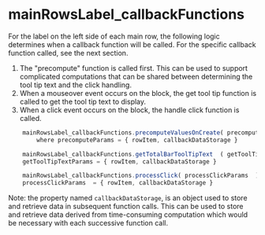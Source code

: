 # mainRowsLabel_callbackFunctions

For the label on the left side of each main row, the following logic determines when a callback function will be called. For the specific callback function called, see the next section.

1. The "precompute" function is called first.  This can be used to support complicated computations that can be shared between determining the tool tip text and the click handling.
3. When a mouseover event occurs on the block, the get tool tip function is called to get the tool tip text to display.
4. When a click event occurs on the block, the handle click function is called.


```javascript
	mainRowsLabel_callbackFunctions.precomputeValuesOnCreate( precomputeParams )
		where precomputeParams = { rowItem, callbackDataStorage }

	mainRowsLabel_callbackFunctions.getTotalBarToolTipText  ( getToolTipTextParams )
	getToolTipTextParams = { rowItem, callbackDataStorage }

	mainRowsLabel_callbackFunctions.processClick( processClickParams  )
	processClickParams  = { rowItem, callbackDataStorage }

```

Note: the property named `callbackDataStorage`, is an object used to store and retrieve data in subsequent function calls. This can be used to store and retrieve data derived from time-consuming computation which would be necessary with each successive function call.


